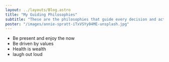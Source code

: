 ```yaml
---
layout: ../layouts/Blog.astro
title: "My Guiding Philosophies"
subtitle: "These are the philosophies that guide every decision and action I take"
poster: "/images/annie-spratt-iTxVSYy04ME-unsplash.jpg"
---
```


- Be present and enjoy the now
- Be driven by values
- Health is wealth
- laugh out loud